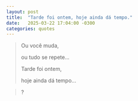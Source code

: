 ```yaml
---
layout: post
title:  "Tarde foi ontem, hoje ainda dá tempo."
date:   2025-03-22 17:04:00 -0300
categories: quotes
---
```


>Ou você muda,
>
>ou tudo se repete...
>
>Tarde foi ontem,
>
>hoje ainda dá tempo...

>?
